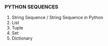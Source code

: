 ### PYTHON SEQUENCES

1. String Sequence / String Sequence in Python
2. List
3. Tuple
4. Set
5. Dictionary
